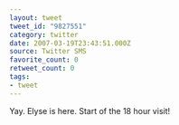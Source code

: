 ```yaml
---
layout: tweet
tweet_id: "9827551"
category: twitter
date: 2007-03-19T23:43:51.000Z
source: Twitter SMS
favorite_count: 0
retweet_count: 0
tags:
- tweet
---
```


Yay. Elyse is here. Start of the 18 hour visit!
